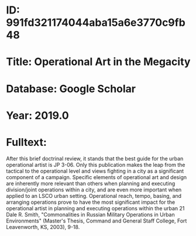 # ID: 991fd321174044aba15a6e3770c9fb48
# Title: Operational Art in the Megacity
# Database: Google Scholar
# Year: 2019.0
# Fulltext:
After this brief doctrinal review, it stands that the best guide for the urban operational artist is JP 3-06.
Only this publication makes the leap from the tactical to the operational level and views fighting in a city as a significant component of a campaign.
Specific elements of operational art and design are inherently more relevant than others when planning and executing division/joint operations within a city, and are even more important when applied to an LSCO urban setting.
Operational reach, tempo, basing, and arranging operations prove to have the most significant impact for the operational artist in planning and executing operations within the urban 21 Dale R. Smith, "Commonalities in Russian Military Operations in Urban Environments" (Master's Thesis, Command and General Staff College, Fort Leavenworth, KS, 2003), 9-18.
